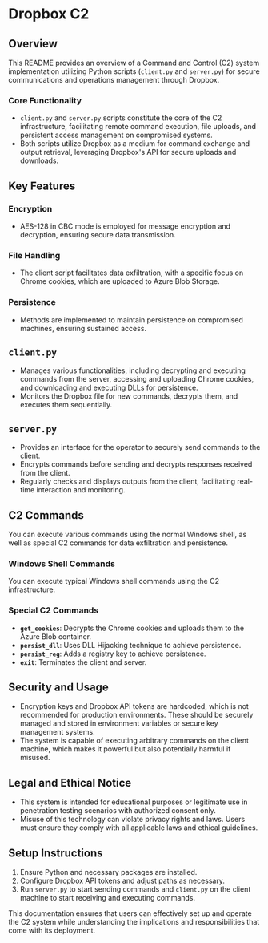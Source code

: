 # Dropbox C2

## Overview

This README provides an overview of a Command and Control (C2) system implementation utilizing Python scripts (`client.py` and `server.py`) for secure communications and operations management through Dropbox.

### Core Functionality

- `client.py` and `server.py` scripts constitute the core of the C2 infrastructure, facilitating remote command execution, file uploads, and persistent access management on compromised systems.
- Both scripts utilize Dropbox as a medium for command exchange and output retrieval, leveraging Dropbox's API for secure uploads and downloads.

## Key Features

### Encryption

- AES-128 in CBC mode is employed for message encryption and decryption, ensuring secure data transmission.

### File Handling

- The client script facilitates data exfiltration, with a specific focus on Chrome cookies, which are uploaded to Azure Blob Storage.

### Persistence

- Methods are implemented to maintain persistence on compromised machines, ensuring sustained access.

## `client.py`

- Manages various functionalities, including decrypting and executing commands from the server, accessing and uploading Chrome cookies, and downloading and executing DLLs for persistence.
- Monitors the Dropbox file for new commands, decrypts them, and executes them sequentially.

## `server.py`

- Provides an interface for the operator to securely send commands to the client.
- Encrypts commands before sending and decrypts responses received from the client.
- Regularly checks and displays outputs from the client, facilitating real-time interaction and monitoring.

## C2 Commands

You can execute various commands using the normal Windows shell, as well as special C2 commands for data exfiltration and persistence.

### Windows Shell Commands

You can execute typical Windows shell commands using the C2 infrastructure.

### Special C2 Commands

- **`get_cookies`**: Decrypts the Chrome cookies and uploads them to the Azure Blob container.
- **`persist_dll`**: Uses DLL Hijacking technique to achieve persistence.
- **`persist_reg`**: Adds a registry key to achieve persistence.
- **`exit`**: Terminates the client and server.

## Security and Usage

- Encryption keys and Dropbox API tokens are hardcoded, which is not recommended for production environments. These should be securely managed and stored in environment variables or secure key management systems.
- The system is capable of executing arbitrary commands on the client machine, which makes it powerful but also potentially harmful if misused.

## Legal and Ethical Notice

- This system is intended for educational purposes or legitimate use in penetration testing scenarios with authorized consent only.
- Misuse of this technology can violate privacy rights and laws. Users must ensure they comply with all applicable laws and ethical guidelines.

## Setup Instructions

1. Ensure Python and necessary packages are installed.
2. Configure Dropbox API tokens and adjust paths as necessary.
3. Run `server.py` to start sending commands and `client.py` on the client machine to start receiving and executing commands.

This documentation ensures that users can effectively set up and operate the C2 system while understanding the implications and responsibilities that come with its deployment.
